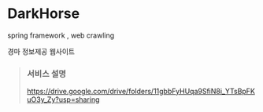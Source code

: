 # DarkHorse
 spring framework , web crawling 

경마 정보제공 웹사이트

 > ### 서비스 설명
 > https://drive.google.com/drive/folders/11gbbFyHUqa9SfiN8i_YTsBpFKuO3y_Zy?usp=sharing
